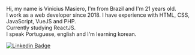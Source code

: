 Hi, my name is Vinicius Masiero, I'm from Brazil and I'm 21 years old.  
I work as a web developer since 2018. I have experience with HTML, CSS, JavaScript, VueJS and PHP.  
Currently studying ReactJS.  
I speak Portuguese, english and I'm learning korean.
  
[![Linkedin Badge](https://img.shields.io/badge/-LinkedIn-blue?style=flat-square&logo=Linkedin&logoColor=white&link=https://www.linkedin.com/in/vinicius-masiero/)](https://www.linkedin.com/in/vinicius-masiero/)
